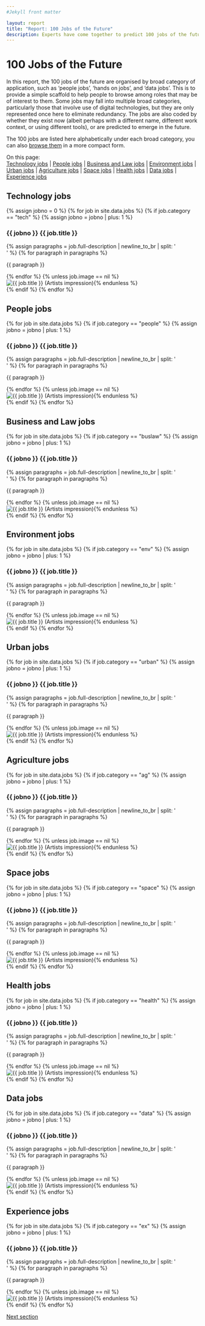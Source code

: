 ```yaml
---
#Jekyll front matter

layout: report
title: "Report: 100 Jobs of the Future"
description: Experts have come together to predict 100 jobs of the future.
---
```

<h1>100 Jobs of the Future</h1>

In this report, the 100 jobs of the future are organised by broad category of application, such as ‘people jobs’, ‘hands on jobs’, and ‘data jobs’. This is to provide a simple scaffold to help people to browse among roles that may be of interest to them. Some jobs may fall into multiple broad categories, particularly those that involve use of digital technologies, but they are only represented once here to eliminate redundancy. The jobs are also coded by whether they exist now (albeit perhaps with a different name, different work context, or using different tools), or are predicted to emerge in the future.

The 100 jobs are listed here alphabetically under each broad category, you can also <a href="/browse/">browse them</a> in a more compact form.

<p>On this page:<br>
  <a href="#technology-jobs">Technology jobs</a> |
  <a href="#people-jobs">People jobs</a> |
  <a href="#business-and-law-jobs">Business and Law jobs</a> |
  <a href="#environment-jobs">Environment jobs</a> |
  <a href="#urban-jobs">Urban jobs</a> |
  <a href="#agriculture-jobs">Agriculture jobs</a> |
  <a href="#space-jobs">Space jobs</a> |
  <a href="#health-jobs">Health jobs</a> |
  <a href="#data-jobs">Data jobs</a> |
  <a href="#experience-jobs">Experience jobs</a>
</p>

## Technology jobs
{% assign jobno = 0 %}
{% for job in site.data.jobs %}
  {% if job.category == "tech" %}
    {% assign jobno = jobno | plus: 1 %}
  <div>
    <h3 class="report-job-heading {% if job.new == "new" %}new{% endif %}"><span>{{ jobno }}</span> {{ job.title }}</h3>
    <div class="report-job-details">
      {% assign paragraphs = job.full-description | newline_to_br | split: '<br />' %}
      {% for paragraph in paragraphs %}<p>{{ paragraph }}</p>{% endfor %}
      {% unless job.image == nil %}<img src="/img/jobs/{{ job.image }}" alt="{{ job.title }} (Artists impression)">{% endunless %}
    </div>
  </div>
  {% endif %}
{% endfor %}

## People jobs
{% for job in site.data.jobs %}
  {% if job.category == "people" %}
    {% assign jobno = jobno | plus: 1 %}
  <div>
    <h3 class="report-job-heading {% if job.new == "new" %}new{% endif %}"><span>{{ jobno }}</span> {{ job.title }}</h3>
    <div class="report-job-details">
      {% assign paragraphs = job.full-description | newline_to_br | split: '<br />' %}
      {% for paragraph in paragraphs %}<p>{{ paragraph }}</p>{% endfor %}
      {% unless job.image == nil %}<img src="/img/jobs/{{ job.image }}" alt="{{ job.title }} (Artists impression)">{% endunless %}
    </div>
  </div>
  {% endif %}
{% endfor %}

## Business and Law jobs
{% for job in site.data.jobs %}
  {% if job.category == "buslaw" %}
    {% assign jobno = jobno | plus: 1 %}
  <div>
    <h3 class="report-job-heading {% if job.new == "new" %}new{% endif %}"><span>{{ jobno }}</span> {{ job.title }}</h3>
    <div class="report-job-details">
      {% assign paragraphs = job.full-description | newline_to_br | split: '<br />' %}
      {% for paragraph in paragraphs %}<p>{{ paragraph }}</p>{% endfor %}
      {% unless job.image == nil %}<img src="/img/jobs/{{ job.image }}" alt="{{ job.title }} (Artists impression)">{% endunless %}
    </div>
  </div>
  {% endif %}
{% endfor %}

## Environment jobs
{% for job in site.data.jobs %}
  {% if job.category == "env" %}
    {% assign jobno = jobno | plus: 1 %}
  <div>
    <h3 class="report-job-heading {% if job.new == "new" %}new{% endif %}"><span>{{ jobno }}</span> {{ job.title }}</h3>
    <div class="report-job-details">
      {% assign paragraphs = job.full-description | newline_to_br | split: '<br />' %}
      {% for paragraph in paragraphs %}<p>{{ paragraph }}</p>{% endfor %}
      {% unless job.image == nil %}<img src="/img/jobs/{{ job.image }}" alt="{{ job.title }} (Artists impression)">{% endunless %}
    </div>
  </div>
  {% endif %}
{% endfor %}

## Urban jobs
{% for job in site.data.jobs %}
  {% if job.category == "urban" %}
    {% assign jobno = jobno | plus: 1 %}
  <div>
    <h3 class="report-job-heading {% if job.new == "new" %}new{% endif %}"><span>{{ jobno }}</span> {{ job.title }}</h3>
    <div class="report-job-details">
      {% assign paragraphs = job.full-description | newline_to_br | split: '<br />' %}
      {% for paragraph in paragraphs %}<p>{{ paragraph }}</p>{% endfor %}
      {% unless job.image == nil %}<img src="/img/jobs/{{ job.image }}" alt="{{ job.title }} (Artists impression)">{% endunless %}
    </div>
  </div>
  {% endif %}
{% endfor %}

## Agriculture jobs
{% for job in site.data.jobs %}
  {% if job.category == "ag" %}
    {% assign jobno = jobno | plus: 1 %}
  <div>
    <h3 class="report-job-heading {% if job.new == "new" %}new{% endif %}"><span>{{ jobno }}</span> {{ job.title }}</h3>
    <div class="report-job-details">
      {% assign paragraphs = job.full-description | newline_to_br | split: '<br />' %}
      {% for paragraph in paragraphs %}<p>{{ paragraph }}</p>{% endfor %}
      {% unless job.image == nil %}<img src="/img/jobs/{{ job.image }}" alt="{{ job.title }} (Artists impression)">{% endunless %}
    </div>
  </div>
  {% endif %}
{% endfor %}

## Space jobs
{% for job in site.data.jobs %}
  {% if job.category == "space" %}
    {% assign jobno = jobno | plus: 1 %}
  <div>
    <h3 class="report-job-heading {% if job.new == "new" %}new{% endif %}"><span>{{ jobno }}</span> {{ job.title }}</h3>
    <div class="report-job-details">
      {% assign paragraphs = job.full-description | newline_to_br | split: '<br />' %}
      {% for paragraph in paragraphs %}<p>{{ paragraph }}</p>{% endfor %}
      {% unless job.image == nil %}<img src="/img/jobs/{{ job.image }}" alt="{{ job.title }} (Artists impression)">{% endunless %}
    </div>
  </div>
  {% endif %}
{% endfor %}

## Health jobs
{% for job in site.data.jobs %}
  {% if job.category == "health" %}
    {% assign jobno = jobno | plus: 1 %}
  <div>
    <h3 class="report-job-heading {% if job.new == "new" %}new{% endif %}"><span>{{ jobno }}</span> {{ job.title }}</h3>
    <div class="report-job-details">
      {% assign paragraphs = job.full-description | newline_to_br | split: '<br />' %}
      {% for paragraph in paragraphs %}<p>{{ paragraph }}</p>{% endfor %}
      {% unless job.image == nil %}<img src="/img/jobs/{{ job.image }}" alt="{{ job.title }} (Artists impression)">{% endunless %}
    </div>
  </div>
  {% endif %}
{% endfor %}

## Data jobs
{% for job in site.data.jobs %}
  {% if job.category == "data" %}
    {% assign jobno = jobno | plus: 1 %}
  <div>
    <h3 class="report-job-heading {% if job.new == "new" %}new{% endif %}"><span>{{ jobno }}</span> {{ job.title }}</h3>
    <div class="report-job-details">
      {% assign paragraphs = job.full-description | newline_to_br | split: '<br />' %}
      {% for paragraph in paragraphs %}<p>{{ paragraph }}</p>{% endfor %}
      {% unless job.image == nil %}<img src="/img/jobs/{{ job.image }}" alt="{{ job.title }} (Artists impression)">{% endunless %}
    </div>
  </div>
  {% endif %}
{% endfor %}

## Experience jobs
{% for job in site.data.jobs %}
  {% if job.category == "ex" %}
    {% assign jobno = jobno | plus: 1 %}
  <div>
    <h3 class="report-job-heading {% if job.new == "new" %}new{% endif %}"><span>{{ jobno }}</span> {{ job.title }}</h3>
    <div class="report-job-details">
      {% assign paragraphs = job.full-description | newline_to_br | split: '<br />' %}
      {% for paragraph in paragraphs %}<p>{{ paragraph }}</p>{% endfor %}
      {% unless job.image == nil %}<img src="/img/jobs/{{ job.image }}" alt="{{ job.title }} (Artists impression)">{% endunless %}
    </div>
  </div>
  {% endif %}
{% endfor %}

<p class="report-pagination"><a class="button chevron" href="/report/references/">Next section</a></p>
